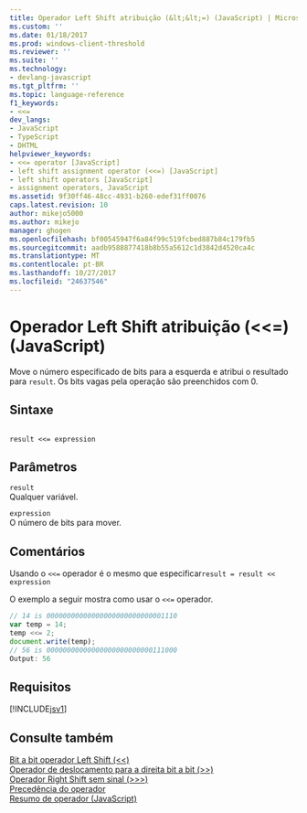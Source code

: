 ```yaml
---
title: Operador Left Shift atribuição (&lt;&lt;=) (JavaScript) | Microsoft Docs
ms.custom: ''
ms.date: 01/18/2017
ms.prod: windows-client-threshold
ms.reviewer: ''
ms.suite: ''
ms.technology:
- devlang-javascript
ms.tgt_pltfrm: ''
ms.topic: language-reference
f1_keywords:
- <<=
dev_langs:
- JavaScript
- TypeScript
- DHTML
helpviewer_keywords:
- <<= operator [JavaScript]
- left shift assignment operator (<<=) [JavaScript]
- left shift operators [JavaScript]
- assignment operators, JavaScript
ms.assetid: 9f30ff46-48cc-4931-b260-edef31ff0076
caps.latest.revision: 10
author: mikejo5000
ms.author: mikejo
manager: ghogen
ms.openlocfilehash: bf00545947f6a84f99c519fcbed887b84c179fb5
ms.sourcegitcommit: aadb9588877418b8b55a5612c1d3842d4520ca4c
ms.translationtype: MT
ms.contentlocale: pt-BR
ms.lasthandoff: 10/27/2017
ms.locfileid: "24637546"
---
```

# <a name="left-shift-assignment-operator-ltlt-javascript"></a>Operador Left Shift atribuição (&lt;&lt;=) (JavaScript)
Move o número especificado de bits para a esquerda e atribui o resultado para `result`. Os bits vagas pela operação são preenchidos com 0.  
  
## <a name="syntax"></a>Sintaxe  
  
```  
  
result <<= expression  
```  
  
## <a name="parameters"></a>Parâmetros  
 `result`  
 Qualquer variável.  
  
 `expression`  
 O número de bits para mover.  
  
## <a name="remarks"></a>Comentários  
 Usando o `<<=` operador é o mesmo que especificar`result = result << expression`  
  
 O exemplo a seguir mostra como usar o `<<=` operador.  
  
```JavaScript  
// 14 is 00000000000000000000000000001110  
var temp = 14;  
temp <<= 2;   
document.write(temp);  
// 56 is 00000000000000000000000000111000  
Output: 56  
```  
  
## <a name="requirements"></a>Requisitos  
 [!INCLUDE[jsv1](../../javascript/misc/includes/jsv1-md.md)]  
  
## <a name="see-also"></a>Consulte também  
 [Bit a bit operador Left Shift (<\<)](../../javascript/reference/bitwise-left-shift-operator-decrement-javascript.md)   
 [Operador de deslocamento para a direita bit a bit (>>)](../../javascript/reference/bitwise-right-shift-operator-decrement-javascript.md)   
 [Operador Right Shift sem sinal (>>>)](../../javascript/reference/unsigned-right-shift-operator-decrement-javascript.md)   
 [Precedência do operador](../../javascript/operator-subtractprecedence-javascript.md)   
 [Resumo de operador (JavaScript)](../../javascript/misc/operator-subtractsummary-javascript.md)